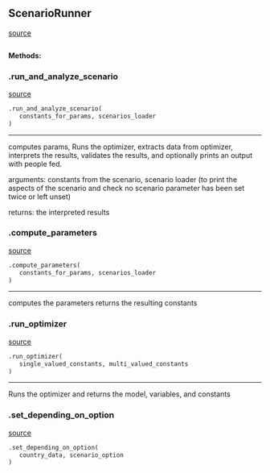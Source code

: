 #


## ScenarioRunner
[source](https://github.com/allfed/allfed-integrated-model/blob/master/src/scenarios/run_scenario.py/#L19)
```python 

```




**Methods:**


### .run_and_analyze_scenario
[source](https://github.com/allfed/allfed-integrated-model/blob/master/src/scenarios/run_scenario.py/#L23)
```python
.run_and_analyze_scenario(
   constants_for_params, scenarios_loader
)
```

---
computes params, Runs the optimizer, extracts data from optimizer, interprets
the results, validates the results, and optionally prints an output with people
fed.

arguments: constants from the scenario, scenario loader (to print the aspects
of the scenario and check no scenario parameter has been set twice or left
unset)

returns: the interpreted results

### .compute_parameters
[source](https://github.com/allfed/allfed-integrated-model/blob/master/src/scenarios/run_scenario.py/#L79)
```python
.compute_parameters(
   constants_for_params, scenarios_loader
)
```

---
computes the parameters
returns the resulting constants

### .run_optimizer
[source](https://github.com/allfed/allfed-integrated-model/blob/master/src/scenarios/run_scenario.py/#L96)
```python
.run_optimizer(
   single_valued_constants, multi_valued_constants
)
```

---
Runs the optimizer and returns the model, variables, and constants

### .set_depending_on_option
[source](https://github.com/allfed/allfed-integrated-model/blob/master/src/scenarios/run_scenario.py/#L127)
```python
.set_depending_on_option(
   country_data, scenario_option
)
```

